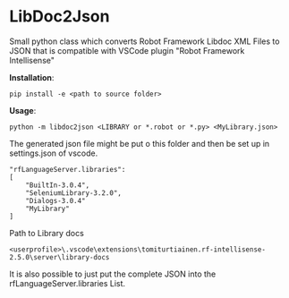 
# LibDoc2Json
Small python class which converts Robot Framework Libdoc XML Files to JSON that is compatible with VSCode plugin "Robot Framework Intellisense"

**Installation**:

    pip install -e <path to source folder>

**Usage**:

    python -m libdoc2json <LIBRARY or *.robot or *.py> <MyLibrary.json>

The generated json file might be put o this folder and then be set up in settings.json of vscode.

    "rfLanguageServer.libraries": 
    [
        "BuiltIn-3.0.4",
        "SeleniumLibrary-3.2.0",
        "Dialogs-3.0.4"
        "MyLibrary"
    ]
    
Path to Library docs

    <userprofile>\.vscode\extensions\tomiturtiainen.rf-intellisense-2.5.0\server\library-docs


It is also possible to just put the complete JSON into the rfLanguageServer.libraries List.

